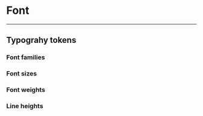 
# Font

---

## Typograhy tokens

### Font families

### Font sizes

### Font weights

### Line heights